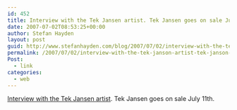 ```yaml
---
id: 452
title: Interview with the Tek Jansen artist. Tek Jansen goes on sale July 11th.
date: 2007-07-02T08:53:25+00:00
author: Stefan Hayden
layout: post
guid: http://www.stefanhayden.com/blog/2007/07/02/interview-with-the-tek-janson-artist-tek-janson-goes-on-sale-july-11th/
permalink: /2007/07/02/interview-with-the-tek-janson-artist-tek-janson-goes-on-sale-july-11th/
Post:
  - link
categories:
  - web
---
```

<p><a href="http://www.indiecomicsnews.com/2007/05/27/episode-17-scott-chantler/">Interview with the Tek Jansen artist</a>. Tek Jansen goes on sale July 11th.
</p>
